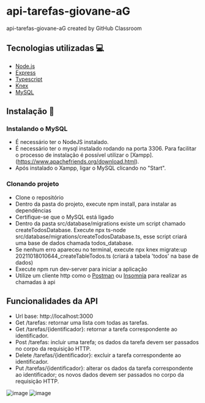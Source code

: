 # api-tarefas-giovane-aG
api-tarefas-giovane-aG created by GitHub Classroom

## Tecnologias utilizadas 💻

- [Node.js](https://nodejs.org/)
- [Express](https://expressjs.com/pt-br/)
- [Typescript](https://www.typescriptlang.org)
- [Knex](https://knexjs.org/)
- [MySQL](https://www.mysql.com/)
## Instalação 🔧
### Instalando o MySQL
- É necessário ter o NodeJS instalado.
- É necessário ter o mysql instalado rodando na porta 3306. Para facilitar o processo de instalação é possível utilizar o [Xampp].(https://www.apachefriends.org/download.html).
- Após instalado o Xampp, ligar o MySQL clicando no "Start".

### Clonando projeto
- Clone o repositório
- Dentro da pasta do projeto, execute npm install, para instalar as dependências
- Certifique-se que o MySQL está ligado
- Dentro da pasta src/database/migrations existe um script chamado createTodosDatabase. Execute npx ts-node src/database/migrations/createTodosDatabase.ts, esse script criará uma base de dados chamada todos_database.
- Se nenhum erro apareceu no terminal, execute npx knex migrate:up 20211018010644_createTableTodos.ts (criará a tabela 'todos' na base de dados)
- Execute npm run dev-server para iniciar a aplicação
- Utilize um cliente http como o [Postman](https://www.postman.com/) ou [Insomnia](https://insomnia.rest/download) para realizar as chamadas à api

## Funcionalidades da API
- Url base: http://localhost:3000
- Get /tarefas: retornar uma lista com todas as tarefas.
- Get /tarefas/{identificador}: retornar a tarefa correspondente ao identificador.
- Post /tarefas: incluir uma tarefa; os dados da tarefa devem ser passados no corpo da requisição HTTP.
- Delete /tarefas/{identificador}: excluir a tarefa correspondente ao identificador.
- Put /tarefas/{identificador}: alterar os dados da tarefa correspondente ao identificador; os novos dados devem ser passados no corpo da requisição HTTP.


![image](https://user-images.githubusercontent.com/55203155/137647912-b8fc3346-c901-4943-8c4d-e0cca05d44d7.png)
![image](https://user-images.githubusercontent.com/55203155/137647930-ae50b987-d3ba-4e7a-ba59-b85af1d416c0.png)
